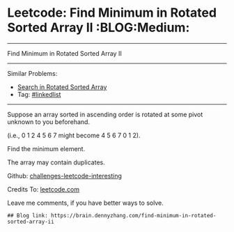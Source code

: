 # Leetcode: Find Minimum in Rotated Sorted Array II     :BLOG:Medium:


---

Find Minimum in Rotated Sorted Array II  

---

Similar Problems:  
-   [Search in Rotated Sorted Array](https://brain.dennyzhang.com/search-in-rotated-sorted-array)
-   Tag: [#linkedlist](https://brain.dennyzhang.com/tag/linkedlist)

---

Suppose an array sorted in ascending order is rotated at some pivot unknown to you beforehand.  

(i.e., 0 1 2 4 5 6 7 might become 4 5 6 7 0 1 2).  

Find the minimum element.  

The array may contain duplicates.  

Github: [challenges-leetcode-interesting](https://github.com/DennyZhang/challenges-leetcode-interesting/tree/master/find-minimum-in-rotated-sorted-array-ii)  

Credits To: [leetcode.com](https://leetcode.com/problems/find-minimum-in-rotated-sorted-array-ii/description/)  

Leave me comments, if you have better ways to solve.  

    ## Blog link: https://brain.dennyzhang.com/find-minimum-in-rotated-sorted-array-ii